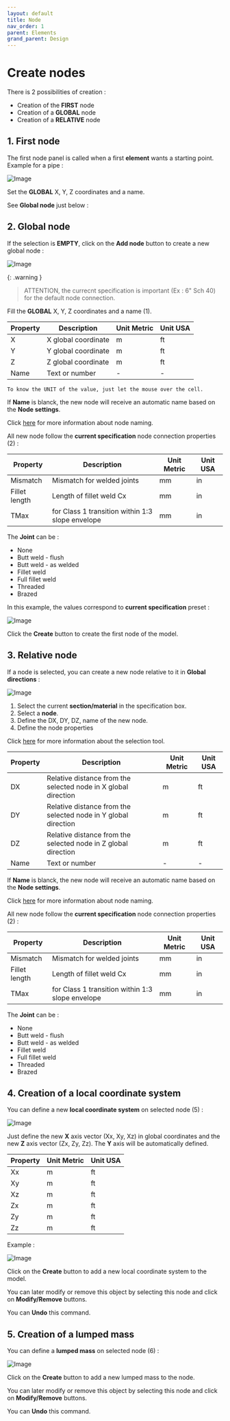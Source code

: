 ```yaml
---
layout: default
title: Node
nav_order: 1
parent: Elements
grand_parent: Design
---
```


# Create nodes

There is 2 possibilities of creation :

- Creation of the **FIRST** node
- Creation of a **GLOBAL** node
- Creation of a **RELATIVE** node

## 1. First node

The first node panel is called when a first **element** wants a starting point. Example for a pipe :

![Image](../../Images/Pipe1.jpg)

Set the **GLOBAL** X, Y, Z coordinates and a name.

See **Global node** just below :
## 2. Global node

If the selection is **EMPTY**, click on the **Add node** button to create a new global node :

![Image](../../Images/Node1.jpg)

{: .warning }
>ATTENTION, the currecnt specification is important (Ex : 6" Sch 40) for the default node connection.

Fill the **GLOBAL** X, Y, Z coordinates and a name (1).

| Property | Description | Unit Metric | Unit USA |
| -------- | ----------- | ---- | ---- |
| X | X global coordinate | m | ft |
| Y | Y global coordinate  | m | ft |
| Z | Z global coordinate  | m | ft |
| Name | Text or number | - | - |

    To know the UNIT of the value, just let the mouse over the cell. 

If **Name** is blanck, the new node will receive an automatic name based on the **Node settings**.

Click [here](https://documentation.metapiping.com/Settings/General.html) for more information about node naming.

All new node follow the **current specification** node connection properties (2) :

| Property | Description | Unit Metric | Unit USA |
| -------- | ----------- | ---- | ---- |
| Mismatch | Mismatch for welded joints | mm | in |
| Fillet length | Length of fillet weld Cx | mm | in |
| TMax | for Class 1 transition within 1:3 slope envelope | mm | in |

The **Joint** can be :

- None
- Butt weld - flush
- Butt weld - as welded
- Fillet weld
- Full fillet weld
- Threaded
- Brazed

In this example, the values correspond to **current specification** preset :

![Image](../../Images/Pipe2.jpg)

Click the **Create** button to create the first node of the model.

## 3. Relative node

If a node is selected, you can create a new node relative to it in **Global directions** :

![Image](../../Images/Node2.jpg)

1. Select the current **section/material** in the specification box.
2. Select a **node**.
3. Define the DX, DY, DZ, name of the new node.
4. Define the node properties

Click [here](https://documentation.metapiping.com/Design/Selection.html) for more information about the selection tool.

| Property | Description | Unit Metric | Unit USA |
| -------- | ----------- | ---- | ---- |
| DX | Relative distance from the selected node in X global direction | m | ft |
| DY | Relative distance from the selected node in Y global direction  | m | ft |
| DZ | Relative distance from the selected node in Z global direction  | m | ft |
| Name | Text or number | - | - |

If **Name** is blanck, the new node will receive an automatic name based on the **Node settings**.

Click [here](https://documentation.metapiping.com/Settings/General.html) for more information about node naming.

All new node follow the **current specification** node connection properties (2) :

| Property | Description | Unit Metric | Unit USA |
| -------- | ----------- | ---- | ---- |
| Mismatch | Mismatch for welded joints | mm | in |
| Fillet length | Length of fillet weld Cx | mm | in |
| TMax | for Class 1 transition within 1:3 slope envelope | mm | in |

The **Joint** can be :

- None
- Butt weld - flush
- Butt weld - as welded
- Fillet weld
- Full fillet weld
- Threaded
- Brazed

## 4. Creation of a local coordinate system

You can define a new **local coordinate system** on selected node (5) :

![Image](../../Images/Node2.jpg)

Just define the new **X** axis vector (Xx, Xy, Xz) in global coordinates and the new **Z** axis vector (Zx, Zy, Zz).
The **Y** axis will be automatically defined.

| Property | Unit Metric | Unit USA |
| -------- | ---- | ---- |
| Xx |  m | ft |
| Xy |  m | ft |
| Xz |  m | ft |
| Zx |  m | ft |
| Zy |  m | ft |
| Zz |  m | ft |

Example :

![Image](../../Images/Node3.jpg)

Click on the **Create** button to add a new local coordinate system to the model.

You can later modify or remove this object by selecting this node and click on **Modify/Remove** buttons.

You can **Undo** this command.

## 5. Creation of a lumped mass

You can define a **lumped mass** on selected node (6) :

![Image](../../Images/Node2.jpg)

Click on the **Create** button to add a new lumped mass to the node.

You can later modify or remove this object by selecting this node and click on **Modify/Remove** buttons.

You can **Undo** this command.


